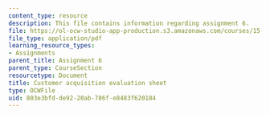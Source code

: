 ```yaml
---
content_type: resource
description: This file contains information regarding assignment 6.
file: https://ol-ocw-studio-app-production.s3.amazonaws.com/courses/15-390-new-enterprises-spring-2013/803e3bfdde9220ab786fe8483f620184_MIT15_390S13_assgn6sheet.pdf
file_type: application/pdf
learning_resource_types:
- Assignments
parent_title: Assignment 6
parent_type: CourseSection
resourcetype: Document
title: Customer acquisition evaluation sheet
type: OCWFile
uid: 803e3bfd-de92-20ab-786f-e8483f620184
---
```

